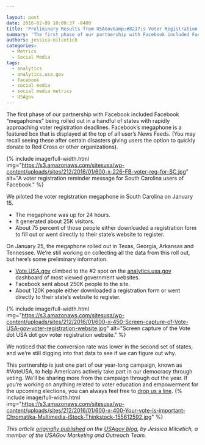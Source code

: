 ```yaml
---

layout: post
date: 2016-02-09 10:00:37 -0400
title: 'Preliminary Results from USAGov&amp;#8217;s Voter Registration Partnership with Facebook'
summary: 'The first phase of our partnership with Facebook included Facebook &amp;#8220;megaphones&amp;#8221; being rolled out in a handful of states with rapidly approaching voter registration deadlines. Facebook&amp;#8217;s megaphone is a featured box that is displayed at the top of all user&amp;#8217;s News Feeds. (You may recall seeing these after certain disasters giving users the option to'
authors: jessica-milcetich
categories:
  - Metrics
  - Social Media
tags:
  - analytics
  - analytics.usa.gov
  - Facebook
  - social media
  - social media metrics
  - USAgov
---
```


The first phase of our partnership with Facebook included Facebook &#8220;megaphones&#8221; being rolled out in a handful of states with rapidly approaching voter registration deadlines. Facebook&#8217;s megaphone is a featured box that is displayed at the top of all user&#8217;s News Feeds. (You may recall seeing these after certain disasters giving users the option to quickly donate to Red Cross or other organizations).


{% include image/full-width.html img="https://s3.amazonaws.com/sitesusa/wp-content/uploads/sites/212/2016/01/600-x-226-FB-voter-reg-for-SC.jpg" alt="A voter registration reminder message for South Carolina users of Facebook." %}

We piloted the voter registration megaphone in South Carolina on January 15.

  * The megaphone was up for 24 hours.
  * It generated about 25K visitors.
  * About 75 percent of those people either downloaded a registration form to fill out or went directly to their state&#8217;s website to register.

On January 25, the megaphone rolled out in Texas, Georgia, Arkansas and Tennessee. We&#8217;re still working on collecting all the data from this roll out, but here&#8217;s some preliminary information.

  * [Vote.USA.gov](https://vote.usa.gov/) climbed to the #2 spot on the [analytics.usa.gov](https://analytics.usa.gov/) dashboard of most viewed government websites.
  * Facebook sent about 250K people to the site.
  * About 120K people either downloaded a registration form or went directly to their state&#8217;s website to register.


{% include image/full-width.html img="https://s3.amazonaws.com/sitesusa/wp-content/uploads/sites/212/2016/01/600-x-450-Screen-capture-of-Vote-USA-gov-voter-registration-website.jpg" alt="Screen capture of the Vote dot USA dot gov voter registration website." %}

We noticed that the conversion rate was lower in the second set of states, and we&#8217;re still digging into that data to see if we can figure out why.

This partnership is just one part of our year-long campaign, known as #VoteUSA, to help Americans actively take part in our democracy through voting. We&#8217;ll be sharing more from the campaign through out the year. If you&#8217;re working on anything related to voter education and empowerment for the upcoming elections, you can always feel free to [drop us a line](mailto:usapartnerships@gsa.gov). 
{% include image/full-width.html img="https://s3.amazonaws.com/sitesusa/wp-content/uploads/sites/212/2016/01/600-x-400-Your-vote-is-important-Chromatika-Multimedia-iStock-Thinkstock-155612592.jpg" %} 

_This article [originally published](https://blog.usa.gov/preliminary-results-from-voter-registration-partnership-with-facebook) on the [USAgov blog](https://blog.usa.gov/), by Jessica Milcetich, a member of the USAGov Marketing and Outreach Team._
